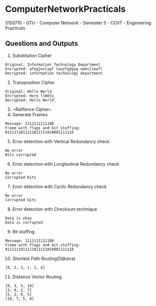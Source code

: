 # ComputerNetworkPracticals
3150710 - GTU - Computer Network - Semester 5 - CO/IT - Engineering Practicals

## Questions and Outputs
1. Substitution Cipher
```
Original: Information Technology Department
Encrypted: afxgjeslagf lwuzfgdgyq vwhsjlewfl
Decrypted: information technology department
```
2. Transposition Cipher
```
Original: Hello World
Encrypted: Hore llWdlo_
Decrypted: Hello World_
```
3. ~Railfence Cipher~
4. Generate Frames
```
Message: 1111111111100
Frame with flags and bit stuffing: 
0111111011111011111010001111110
```
5. Error detection with Vertical Redundancy check
```
No error
Bits corrupted
```
6. Error detection with Longitudinal Redundancy check
```
No error
Corrupted bits
```
7. Error detection with Cyclic Redundancy check
```
No error
Corrupted bits
```
8. Error detection with Checksum technique
```
Data is okay
Data is corrupted
```
9. Bit stuffing
```
Message: 1111111111100
Frame with flags and bit stuffing: 
0111111011111011111010001111110
```
10. Shortest Path Routing(Dijkstra)
```
[0, 2, 3, 1, 2, 4]
```
11. Distance Vector Routing
```
[0, 3, 5, 10]
[3, 0, 2, 7]
[5, 2, 0, 5]
[10, 7, 5, 0]
```
